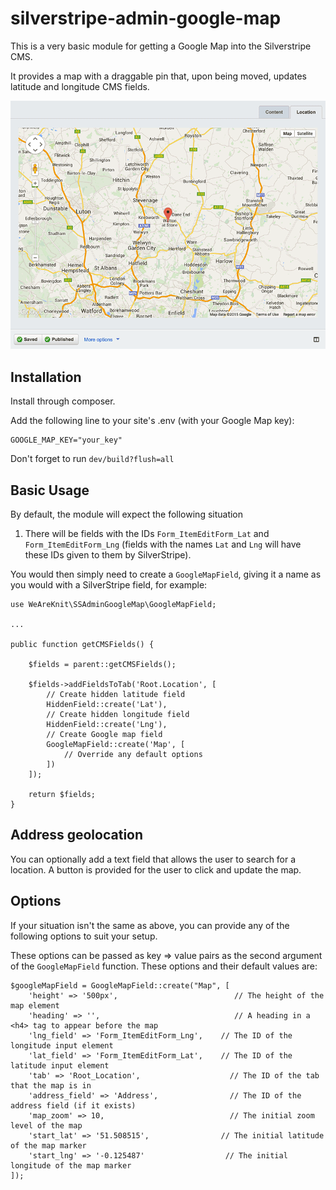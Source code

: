 silverstripe-admin-google-map
=============================

This is a very basic module for getting a Google Map into the Silverstripe CMS.

It provides a map with a draggable pin that, upon being moved, updates latitude and longitude CMS fields.

![Screenshot](docs/screenshot.png)

## Installation

Install through composer.

Add the following line to your site's .env (with your Google Map key):

```
GOOGLE_MAP_KEY="your_key"
```

Don't forget to run ``dev/build?flush=all``

## Basic Usage

By default, the module will expect the following situation

1. There will be fields with the IDs `Form_ItemEditForm_Lat` and `Form_ItemEditForm_Lng` (fields with the names `Lat` and `Lng` will have these IDs given to them by SilverStripe).

You would then simply need to create a `GoogleMapField`, giving it a name as you would with a SilverStripe field, for example:

```
use WeAreKnit\SSAdminGoogleMap\GoogleMapField;

...

public function getCMSFields() {

	$fields = parent::getCMSFields();

	$fields->addFieldsToTab('Root.Location', [
		// Create hidden latitude field
		HiddenField::create('Lat'),
		// Create hidden longitude field
		HiddenField::create('Lng'),
		// Create Google map field
		GoogleMapField::create('Map', [
			// Override any default options
		])
	]);

	return $fields;
}
```

## Address geolocation

You can optionally add a text field that allows the user to search for a location. A button is provided for the user to click and update the map.

## Options

If your situation isn't the same as above, you can provide any of the following options to suit your setup.

These options can be passed as key => value pairs as the second argument of the `GoogleMapField` function. These options and their default values are:

```
$googleMapField = GoogleMapField::create("Map", [
	'height' => '500px',						  // The height of the map element
	'heading' => '',							  // A heading in a <h4> tag to appear before the map
	'lng_field' => 'Form_ItemEditForm_Lng',	   // The ID of the longitude input element
	'lat_field' => 'Form_ItemEditForm_Lat',	   // The ID of the latitude input element
	'tab' => 'Root_Location',					 // The ID of the tab that the map is in
	'address_field' => 'Address',				 // The ID of the address field (if it exists)
	'map_zoom' => 10,							 // The initial zoom level of the map
	'start_lat' => '51.508515',				   // The initial latitude of the map marker
	'start_lng' => '-0.125487'					// The initial longitude of the map marker
]);
```

